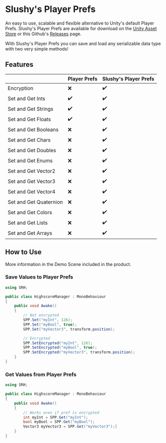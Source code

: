 # Slushy's Player Prefs
An easy to use, scalable and flexible alternative to Unity's default Player Prefs. Slushy's Player Prefs are available for download on the [Unity Asset Store]() or this Github's [Releases](https://github.com/SlushyRH/Slushys-Player-Prefs/releases) page.

With Slushy's Player Prefs you can save and load any serializable data type with two very simple methods!

## Features
|                             | Player Prefs     | Slushy's Player Prefs
|-----------------------------|------------------|------------------
| Encryption                  |❌|✔️
| Set and Get Ints            |✔️|✔️
| Set and Get Strings         |✔️|✔️
| Set and Get Floats          |✔️|✔️
| Set and Get Booleans        |❌|✔️
| Set and Get Chars           |❌|✔️
| Set and Get Doubles         |❌|✔️
| Set and Get Enums           |❌|✔️
| Set and Get Vector2         |❌|✔️
| Set and Get Vector3         |❌|✔️
| Set and Get Vector4         |❌|✔️
| Set and Get Quaternion      |❌|✔️
| Set and Get Colors          |❌|✔️
| Set and Get Lists           |❌|✔️
| Set and Get Arrays          |❌|✔️

## How to Use
More information in the Demo Scene included in the product.
### Save Values to Player Prefs
```` C#
using SRH;

public class HighscoreManager : MonoBehaviour
{
    public void Awake()
    {
        // Not encrypted
        SPP.Set("myInt", 126);
        SPP.Set("myBool", true);
        SPP.Set("myVector3", transform.position);

        // Encrypted
        SPP.SetEncrypted("myInt", 126);
        SPP.SetEncrypted("myBool", true);
        SPP.SetEncrypted("myVector3", transform.position);
    }
}
````
### Get Values from Player Prefs
```` C#
using SRH;

public class HighscoreManager : MonoBehaviour
{
    public void Awake()
    {
        // Works even if pref is encrypted
        int myInt = SPP.Get("myInt");
        bool myBool = SPP.Get("myBool");
        Vector3 myVector3 = SPP.Get("myVector3");]
    }
}
````